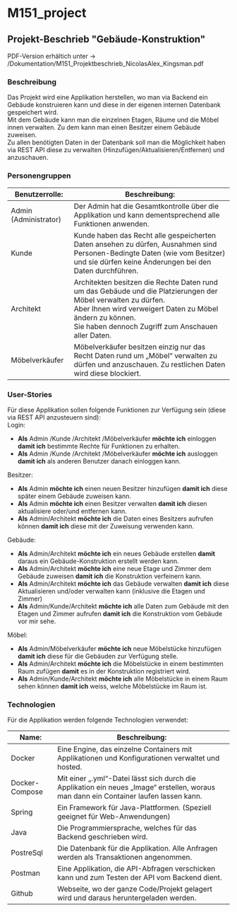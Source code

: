 # M151_project

## Projekt-Beschrieb "Gebäude-Konstruktion"

PDF-Version erhältich unter -> /Dokumentation/M151_Projektbeschrieb_NicolasAlex_Kingsman.pdf

### Beschreibung

Das Projekt wird eine Applikation herstellen, wo man via Backend ein Gebäude konstruieren kann und diese in der eigenen internen Datenbank gespeichert wird.
\
Mit dem Gebäude kann man die einzelnen Etagen, Räume und die Möbel innen verwalten.
Zu dem kann man einen Besitzer einem Gebäude zuweisen.
\
Zu allen benötigten Daten in der Datenbank soll man die Möglichkeit haben via REST API diese zu verwalten (Hinzufügen/Aktualisieren/Entfernen) und anzuschauen.

### Personengruppen

|Benutzerrolle: |Beschreibung:  |
--- | --- |
|Admin (Administrator) |Der Admin hat die Gesamtkontrolle über die Applikation und kann dementsprechend alle Funktionen anwenden. |
|Kunde |Kunde haben das Recht alle gespeicherten Daten ansehen zu dürfen, Ausnahmen sind Personen-Bedingte Daten (wie vom Besitzer)  und sie dürfen keine Änderungen bei den Daten durchführen. |
|Architekt |Architekten besitzen die Rechte Daten rund um das Gebäude und die Platzierungen der Möbel verwalten zu dürfen. <br />Aber Ihnen wird verweigert Daten zu Möbel ändern zu können. <br />Sie haben dennoch Zugriff zum Anschauen aller Daten. |
|Möbelverkäufer |Möbelverkäufer besitzen einzig nur das Recht Daten rund um „Möbel“ verwalten zu dürfen und anzuschauen. Zu restlichen Daten wird diese blockiert. |

### User-Stories

Für diese Applikation sollen folgende Funktionen zur Verfügung sein (diese via REST API anzusteuern sind):
\
Login:

* __Als__ Admin /Kunde /Architekt /Möbelverkäufer __möchte ich__ einloggen __damit ich__ bestimmte Rechte für Funktionen zu erhalten.
* __Als__ Admin /Kunde /Architekt /Möbelverkäufer __möchte ich__ ausloggen __damit ich__ als anderen Benutzer danach einloggen kann.

Besitzer:

* __Als__ Admin __möchte ich__ einen neuen Besitzer hinzufügen __damit ich__ diese später einem Gebäude zuweisen kann.
* __Als__ Admin __möchte ich__ einen Besitzer verwalten __damit ich__ diesen aktualisiere oder/und entfernen kann.
* __Als__ Admin/Architekt __möchte ich__ die Daten eines Besitzers aufrufen können __damit ich__ diese mit der Zuweisung verwenden kann.

Gebäude:

* __Als__ Admin/Architekt __möchte ich__ ein neues Gebäude erstellen __damit__ daraus ein Gebäude-Konstruktion erstellt werden kann.
* __Als__ Admin/Architekt __möchte ich__ eine neue Etage und Zimmer dem Gebäude zuweisen __damit ich__ die Konstruktion verfeinern kann.
* __Als__ Admin/Architekt __möchte ich__ das Gebäude verwalten __damit ich__ diese Aktualisieren und/oder verwalten kann (inklusive die Etagen und Zimmer)
* __Als__ Admin/Kunde/Architekt __möchte ich__ alle Daten zum Gebäude mit den Etagen und Zimmer aufrufen __damit ich__ die Konstruktion vom Gebäude vor mir sehe.

Möbel:

* __Als__ Admin/Möbelverkäufer __möchte ich__ neue Möbelstücke hinzufügen __damit ich__ diese für die Gebäuden zur Verfügung stelle.
* __Als__ Admin/Architekt __möchte ich__ die Möbelstücke in einem bestimmten Raum zufügen __damit__ es in der Konstruktion registriert wird.
* __Als__ Admin/Kunde/Architekt __möchte ich__ alle Möbelstücke in einem Raum sehen können __damit ich__ weiss, welche Möbelstücke im Raum ist.

### Technologien

Für die Applikation werden folgende Technologien verwendet:

|Name: |Beschreibung:  |
--- | --- |
|Docker |Eine Engine, das einzelne Containers mit Applikationen und Konfigurationen verwaltet und hosted. |
|Docker-Compose |Mit einer „.yml“-Datei lässt sich durch die Applikation ein neues „Image“ erstellen, woraus man dann ein Container laufen lassen kann. |
|Spring |Ein Framework für Java-Plattformen. (Speziell geeignet für Web-Anwendungen) |
|Java |Die Programmiersprache, welches für das Backend geschrieben wird. |
|PostreSql |Die Datenbank für die Applikation. Alle Anfragen werden als Transaktionen angenommen. |
|Postman |Eine Applikation, die API-Abfragen verschicken kann und zum Testen der API vom Backend dient. |
|Github |Webseite, wo der ganze Code/Projekt gelagert wird und daraus heruntergeladen werden. |
